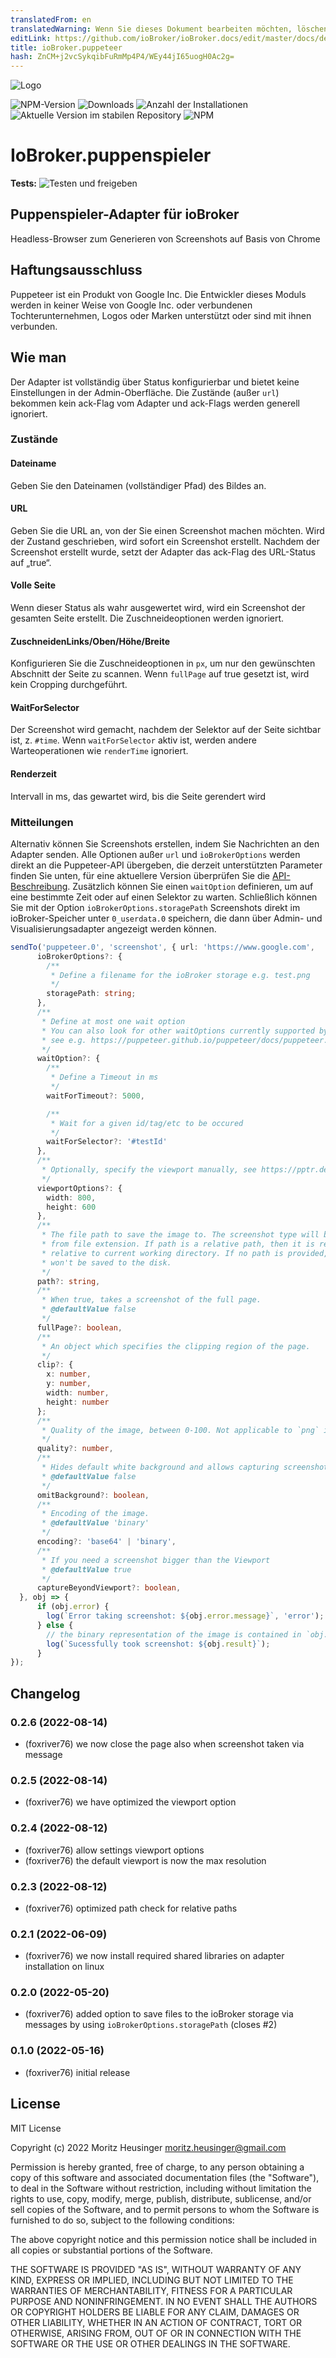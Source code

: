 ```yaml
---
translatedFrom: en
translatedWarning: Wenn Sie dieses Dokument bearbeiten möchten, löschen Sie bitte das Feld "translationsFrom". Andernfalls wird dieses Dokument automatisch erneut übersetzt
editLink: https://github.com/ioBroker/ioBroker.docs/edit/master/docs/de/adapterref/iobroker.puppeteer/README.md
title: ioBroker.puppeteer
hash: ZnCM+j2vcSykqibFuRmMp4P4/WEy44jI65uogH0Ac2g=
---
```

![Logo](../../../en/adapterref/iobroker.puppeteer/admin/puppeteer.png)

![NPM-Version](https://img.shields.io/npm/v/iobroker.puppeteer.svg)
![Downloads](https://img.shields.io/npm/dm/iobroker.puppeteer.svg)
![Anzahl der Installationen](https://iobroker.live/badges/puppeteer-installed.svg)
![Aktuelle Version im stabilen Repository](https://iobroker.live/badges/puppeteer-stable.svg)
![NPM](https://nodei.co/npm/iobroker.puppeteer.png?downloads=true)

# IoBroker.puppenspieler
**Tests:** ![Testen und freigeben](https://github.com/foxriver76/ioBroker.puppeteer/workflows/Test%20and%20Release/badge.svg)

## Puppenspieler-Adapter für ioBroker
Headless-Browser zum Generieren von Screenshots auf Basis von Chrome

## Haftungsausschluss
Puppeteer ist ein Produkt von Google Inc. Die Entwickler dieses Moduls werden in keiner Weise von Google Inc. oder verbundenen Tochterunternehmen, Logos oder Marken unterstützt oder sind mit ihnen verbunden.

## Wie man
Der Adapter ist vollständig über Status konfigurierbar und bietet keine Einstellungen in der Admin-Oberfläche.
Die Zustände (außer `url`) bekommen kein ack-Flag vom Adapter und ack-Flags werden generell ignoriert.

### Zustände
#### Dateiname
Geben Sie den Dateinamen (vollständiger Pfad) des Bildes an.

#### URL
Geben Sie die URL an, von der Sie einen Screenshot machen möchten. Wird der Zustand geschrieben, wird sofort ein Screenshot erstellt.
Nachdem der Screenshot erstellt wurde, setzt der Adapter das ack-Flag des URL-Status auf „true“.

#### Volle Seite
Wenn dieser Status als wahr ausgewertet wird, wird ein Screenshot der gesamten Seite erstellt. Die Zuschneideoptionen werden ignoriert.

#### ZuschneidenLinks/Oben/Höhe/Breite
Konfigurieren Sie die Zuschneideoptionen in `px`, um nur den gewünschten Abschnitt der Seite zu scannen.
Wenn `fullPage` auf true gesetzt ist, wird kein Cropping durchgeführt.

#### WaitForSelector
Der Screenshot wird gemacht, nachdem der Selektor auf der Seite sichtbar ist, z. `#time`. Wenn `waitForSelector` aktiv ist, werden andere Warteoperationen wie `renderTime` ignoriert.

#### Renderzeit
Intervall in ms, das gewartet wird, bis die Seite gerendert wird

### Mitteilungen
Alternativ können Sie Screenshots erstellen, indem Sie Nachrichten an den Adapter senden.
Alle Optionen außer `url` und `ioBrokerOptions` werden direkt an die Puppeteer-API übergeben, die derzeit unterstützten Parameter finden Sie unten, für eine aktuellere Version überprüfen Sie die [API-Beschreibung](https://pptr.dev/api/puppeteer.screenshotoptions).
Zusätzlich können Sie einen `waitOption` definieren, um auf eine bestimmte Zeit oder auf einen Selektor zu warten. Schließlich können Sie mit der Option `ioBrokerOptions.storagePath` Screenshots direkt im ioBroker-Speicher unter `0_userdata.0` speichern, die dann über Admin- und Visualisierungsadapter angezeigt werden können.

```typescript
sendTo('puppeteer.0', 'screenshot', { url: 'https://www.google.com',
      ioBrokerOptions?: {
        /**
         * Define a filename for the ioBroker storage e.g. test.png
         */
        storagePath: string;
      },
      /**
       * Define at most one wait option
       * You can also look for other waitOptions currently supported by Puppeteer API
       * see e.g. https://puppeteer.github.io/puppeteer/docs/puppeteer.page.waitforfilechooser
       */
      waitOption?: {
        /**
         * Define a Timeout in ms
         */
        waitForTimeout?: 5000,

        /**
         * Wait for a given id/tag/etc to be occured
         */
        waitForSelector?: '#testId'
      },
      /**
       * Optionally, specify the viewport manually, see https://pptr.dev/api/puppeteer.viewport
       */
      viewportOptions?: {
        width: 800,
        height: 600
      },
      /**
       * The file path to save the image to. The screenshot type will be inferred
       * from file extension. If path is a relative path, then it is resolved
       * relative to current working directory. If no path is provided, the image
       * won't be saved to the disk.
       */
      path?: string,
      /**
       * When true, takes a screenshot of the full page.
       * @defaultValue false
       */
      fullPage?: boolean,
      /**
       * An object which specifies the clipping region of the page.
       */
      clip?: {
        x: number,
        y: number,
        width: number,
        height: number
      };
      /**
       * Quality of the image, between 0-100. Not applicable to `png` images.
       */
      quality?: number,
      /**
       * Hides default white background and allows capturing screenshots with transparency.
       * @defaultValue false
       */
      omitBackground?: boolean,
      /**
       * Encoding of the image.
       * @defaultValue 'binary'
       */
      encoding?: 'base64' | 'binary',
      /**
       * If you need a screenshot bigger than the Viewport
       * @defaultValue true
       */
      captureBeyondViewport?: boolean,
  }, obj => {
      if (obj.error) {
        log(`Error taking screenshot: ${obj.error.message}`, 'error');
      } else {
        // the binary representation of the image is contained in `obj.result`
        log(`Sucessfully took screenshot: ${obj.result}`);
      }
});
```

## Changelog
<!--
    Placeholder for the next version (at the beginning of the line):
    ### **WORK IN PROGRESS**
-->
### 0.2.6 (2022-08-14)
* (foxriver76) we now close the page also when screenshot taken via message

### 0.2.5 (2022-08-14)
* (foxriver76) we have optimized the viewport option

### 0.2.4 (2022-08-12)
* (foxriver76) allow settings viewport options
* (foxriver76) the default viewport is now the max resolution

### 0.2.3 (2022-08-12)
* (foxriver76) optimized path check for relative paths

### 0.2.1 (2022-06-09)
* (foxriver76) we now install required shared libraries on adapter installation on linux

### 0.2.0 (2022-05-20)
* (foxriver76) added option to save files to the ioBroker storage via messages by using `ioBrokerOptions.storagePath` (closes #2)

### 0.1.0 (2022-05-16)
* (foxriver76) initial release

## License
MIT License

Copyright (c) 2022 Moritz Heusinger <moritz.heusinger@gmail.com>

Permission is hereby granted, free of charge, to any person obtaining a copy
of this software and associated documentation files (the "Software"), to deal
in the Software without restriction, including without limitation the rights
to use, copy, modify, merge, publish, distribute, sublicense, and/or sell
copies of the Software, and to permit persons to whom the Software is
furnished to do so, subject to the following conditions:

The above copyright notice and this permission notice shall be included in all
copies or substantial portions of the Software.

THE SOFTWARE IS PROVIDED "AS IS", WITHOUT WARRANTY OF ANY KIND, EXPRESS OR
IMPLIED, INCLUDING BUT NOT LIMITED TO THE WARRANTIES OF MERCHANTABILITY,
FITNESS FOR A PARTICULAR PURPOSE AND NONINFRINGEMENT. IN NO EVENT SHALL THE
AUTHORS OR COPYRIGHT HOLDERS BE LIABLE FOR ANY CLAIM, DAMAGES OR OTHER
LIABILITY, WHETHER IN AN ACTION OF CONTRACT, TORT OR OTHERWISE, ARISING FROM,
OUT OF OR IN CONNECTION WITH THE SOFTWARE OR THE USE OR OTHER DEALINGS IN THE
SOFTWARE.
